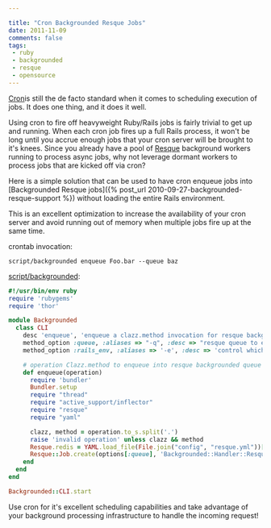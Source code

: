 ```yaml
---

title: "Cron Backgrounded Resque Jobs"
date: 2011-11-09
comments: false
tags:
 - ruby
 - backgrounded
 - resque
 - opensource
---
```


[](http://www.flickr.com/photos/jeremy-g/1512405671/)

[Cron](http://pubs.opengroup.org/onlinepubs/9699919799/utilities/crontab.html)is still the de facto standard when it comes to scheduling execution of jobs. It does one thing, and it does it well.

Using cron to fire off heavyweight Ruby/Rails jobs is fairly trivial to get up and running. When each cron job fires up a full Rails process, it won't be long until you accrue enough jobs that your cron server will be brought to it's knees. Since you already have a pool of [Resque](http://github.com/defunkt/resque) background workers running to process async jobs, why not leverage dormant workers to process jobs that are kicked off via cron?

Here is a simple solution that can be used to have cron enqueue jobs into [Backgrounded Resque jobs]({% post_url 2010-09-27-backgrounded-resque-support %}) without loading the entire Rails environment.

This is an excellent optimization to increase the availability of your cron server and avoid running out of memory when multiple jobs fire up at the same time.

crontab invocation:

```
script/backgrounded enqueue Foo.bar --queue baz
```

[script/backgrounded](https://gist.github.com/1351867):
```ruby
#!/usr/bin/env ruby
require 'rubygems'
require 'thor'

module Backgrounded
  class CLI
    desc 'enqueue', 'enqueue a clazz.method invocation for resque backgrounded workers'
    method_option :queue, :aliases => "-q", :desc => "resque queue to enqueue the operation to", :default => 'backgrounded'
    method_option :rails_env, :aliases => '-e', :desc => 'control which rails env used to load the redis config', :default => 'production'

    # operation Clazz.method to enqueue into resque backgrounded queue (ex: Foo.bar)
    def enqueue(operation)
      require 'bundler'
      Bundler.setup
      require "thread"
      require "active_support/inflector"
      require "resque"
      require "yaml"

      clazz, method = operation.to_s.split('.')
      raise 'invalid operation' unless clazz && method
      Resque.redis = YAML.load_file(File.join("config", "resque.yml"))[options[:rails_env]]
      Resque::Job.create(options[:queue], 'Backgrounded::Handler::ResqueHandler', clazz, -1, method)
    end
  end
end

Backgrounded::CLI.start
```
Use cron for it's excellent scheduling capabilities and take advantage of your background processing infrastructure to handle the incoming request!
